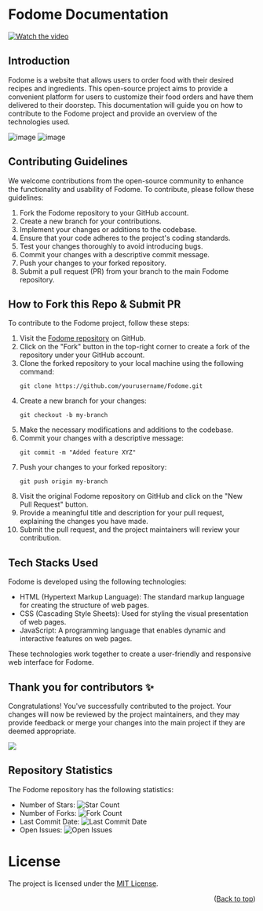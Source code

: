 # Fodome Documentation
[![Watch the video](https://img.youtube.com/vi/GR5-mXw5WeM/0.jpg)](https://www.youtube.com/watch?v=GR5-mXw5WeM)
## Introduction
Fodome is a website that allows users to order food with their desired recipes and ingredients. This open-source project aims to provide a convenient platform for users to customize their food orders and have them delivered to their doorstep. This documentation will guide you on how to contribute to the Fodome project and provide an overview of the technologies used.

![image](https://github.com/MohamedMafaz/Fodome/assets/113255500/a511e2db-adb7-4c4a-abd9-dae6fe6e0eb2)
![image](https://github.com/MohamedMafaz/Fodome/assets/113255500/8fa1992d-1742-46cd-9578-676bc27b1262)


## Contributing Guidelines
We welcome contributions from the open-source community to enhance the functionality and usability of Fodome. To contribute, please follow these guidelines:
1. Fork the Fodome repository to your GitHub account.
2. Create a new branch for your contributions.
3. Implement your changes or additions to the codebase.
4. Ensure that your code adheres to the project's coding standards.
5. Test your changes thoroughly to avoid introducing bugs.
6. Commit your changes with a descriptive commit message.
7. Push your changes to your forked repository.
8. Submit a pull request (PR) from your branch to the main Fodome repository.

## How to Fork this Repo & Submit PR
To contribute to the Fodome project, follow these steps:

1. Visit the [Fodome repository]((https://github.com/MohamedMafaz/Fodome)) on GitHub.
2. Click on the "Fork" button in the top-right corner to create a fork of the repository under your GitHub account.
3. Clone the forked repository to your local machine using the following command:
   ```
   git clone https://github.com/yourusername/Fodome.git
   ```
4. Create a new branch for your changes:
   ```
   git checkout -b my-branch
   ```
5. Make the necessary modifications and additions to the codebase.
6. Commit your changes with a descriptive message:
   ```
   git commit -m "Added feature XYZ"
   ```
7. Push your changes to your forked repository:
   ```
   git push origin my-branch
   ```
8. Visit the original Fodome repository on GitHub and click on the "New Pull Request" button.
9. Provide a meaningful title and description for your pull request, explaining the changes you have made.
10. Submit the pull request, and the project maintainers will review your contribution.

## Tech Stacks Used
Fodome is developed using the following technologies:

- HTML (Hypertext Markup Language): The standard markup language for creating the structure of web pages.
- CSS (Cascading Style Sheets): Used for styling the visual presentation of web pages.
- JavaScript: A programming language that enables dynamic and interactive features on web pages.

These technologies work together to create a user-friendly and responsive web interface for Fodome.

## Thank you for contributors ✨

Congratulations! You've successfully contributed to the project. Your changes will now be reviewed by the project maintainers, and they may provide feedback or merge your changes into the main project if they are deemed appropriate.

<a href="https://github.com/amanjaiman1/Product_3D/graphs/contributors"> 
    <img src="https://contrib.rocks/image?repo=MohamedMafaz/Fodome" /> 
</a>

<br/>

## Repository Statistics
The Fodome repository has the following statistics:

- Number of Stars: ![Star Count](https://img.shields.io/github/stars/MohamedMafaz/Fodome?style=social)
- Number of Forks: ![Fork Count](https://img.shields.io/github/forks/MohamedMafaz/Fodome?style=social)
- Last Commit Date: ![Last Commit Date](https://img.shields.io/github/last-commit/MohamedMafaz/Fodome)
- Open Issues: ![Open Issues](https://img.shields.io/github/issues/MohamedMafaz/Fodome)

# License

The project is licensed under the [MIT License](./LICENSE).

<p align="right">(<a href="#top">Back to top</a>)</p>
